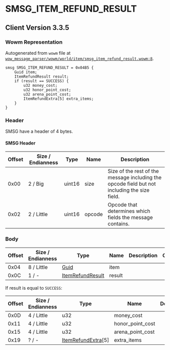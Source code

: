 # SMSG_ITEM_REFUND_RESULT

## Client Version 3.3.5

### Wowm Representation

Autogenerated from `wowm` file at [`wow_message_parser/wowm/world/item/smsg_item_refund_result.wowm:8`](https://github.com/gtker/wow_messages/tree/main/wow_message_parser/wowm/world/item/smsg_item_refund_result.wowm#L8).
```rust,ignore
smsg SMSG_ITEM_REFUND_RESULT = 0x04B5 {
    Guid item;
    ItemRefundResult result;
    if (result == SUCCESS) {
        u32 money_cost;
        u32 honor_point_cost;
        u32 arena_point_cost;
        ItemRefundExtra[5] extra_items;
    }
}
```
### Header

SMSG have a header of 4 bytes.

#### SMSG Header

| Offset | Size / Endianness | Type   | Name   | Description |
| ------ | ----------------- | ------ | ------ | ----------- |
| 0x00   | 2 / Big           | uint16 | size   | Size of the rest of the message including the opcode field but not including the size field.|
| 0x02   | 2 / Little        | uint16 | opcode | Opcode that determines which fields the message contains.|

### Body

| Offset | Size / Endianness | Type | Name | Description | Comment |
| ------ | ----------------- | ---- | ---- | ----------- | ------- |
| 0x04 | 8 / Little | [Guid](../spec/packed-guid.md) | item |  |  |
| 0x0C | 1 / - | [ItemRefundResult](itemrefundresult.md) | result |  |  |

If result is equal to `SUCCESS`:

| Offset | Size / Endianness | Type | Name | Description | Comment |
| ------ | ----------------- | ---- | ---- | ----------- | ------- |
| 0x0D | 4 / Little | u32 | money_cost |  |  |
| 0x11 | 4 / Little | u32 | honor_point_cost |  |  |
| 0x15 | 4 / Little | u32 | arena_point_cost |  |  |
| 0x19 | ? / - | [ItemRefundExtra](itemrefundextra.md)[5] | extra_items |  |  |

